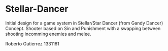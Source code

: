 # Stellar-Dancer
Initial design for a game system in Stellar/Star Dancer (from Gandy Dancer) Concept. Shooter based on Sin and Punishment with a swapping between shooting incomming enemies and melee.

Roberto Gutierrez 
1331161

